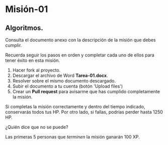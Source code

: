 # Misión-01

## Algoritmos.

Consulta el documento anexo con la descripción de la misión que debes cumplir.

Recuerda seguir los pasos en orden y completar cada uno de ellos para tener éxito en esta misión.
1. Hacer fork al proyecto.
2. Descargar el archivo de Word **Tarea-01.docx**.
3. Resolver sobre el mismo documento descargado.
4. Subir el documento a tu cuenta (botón 'Upload files')
5. Crear un **Pull request** para avisarme que has cumplido completamente la misión.

Si completas la misión correctamente y dentro del tiempo indicado, conservarás todos tus HP. Por otro lado, si fallas, podrías perder hasta 1250 HP.

¿Quién dice que no se puede?

Las primeras 5 personas que *terminen* la misión ganarán 100 XP.
